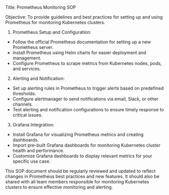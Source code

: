 Title: Prometheus Monitoring SOP

Objective: To provide guidelines and best practices for setting up and using Prometheus for monitoring Kubernetes clusters.

1. Prometheus Setup and Configuration:
- Follow the official Prometheus documentation for setting up a new Prometheus server.
- Install Prometheus using Helm charts for easier deployment and management.
- Configure Prometheus to scrape metrics from Kubernetes nodes, pods, and services.

2. Alerting and Notification:
- Set up alerting rules in Prometheus to trigger alerts based on predefined thresholds.
- Configure alertmanager to send notifications via email, Slack, or other channels.
- Test alerting and notification configurations to ensure timely response to critical issues.

3. Grafana Integration:
- Install Grafana for visualizing Prometheus metrics and creating dashboards.
- Import pre-built Grafana dashboards for monitoring Kubernetes cluster health and performance.
- Customize Grafana dashboards to display relevant metrics for your specific use case.

This SOP document should be regularly reviewed and updated to reflect changes in Prometheus best practices and new features. It should also be shared with all team members responsible for monitoring Kubernetes clusters to ensure effective monitoring and alerting.